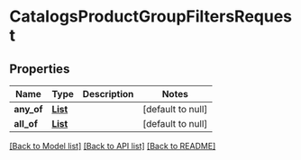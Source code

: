 # CatalogsProductGroupFiltersRequest
## Properties

| Name | Type | Description | Notes |
|------------ | ------------- | ------------- | -------------|
| **any\_of** | [**List**](CatalogsProductGroupFilterKeys.md) |  | [default to null] |
| **all\_of** | [**List**](CatalogsProductGroupFilterKeys.md) |  | [default to null] |

[[Back to Model list]](../README.md#documentation-for-models) [[Back to API list]](../README.md#documentation-for-api-endpoints) [[Back to README]](../README.md)

